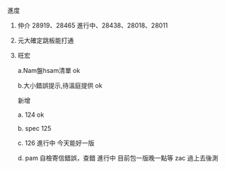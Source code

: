進度

1. 仲介 28919、28465 進行中、28438、28018、28011
2. 元大確定跳板能打通
3. 旺宏

   a.Nam盤hsam清單 ok
   
   b.大小錯誤提示,待溫庭提供 ok
   
   新增 
   
   a. 124 ok
   
   b. spec 125
   
   c. 126 進行中 今天能好一版
   
   d. pam 自檢寄信錯誤，查錯 進行中 目前包一版晚一點等 zac 過上去後測
